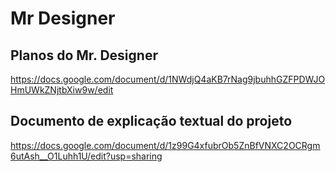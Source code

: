 # Mr Designer 
## Planos do Mr. Designer
https://docs.google.com/document/d/1NWdjQ4aKB7rNag9jbuhhGZFPDWJOHmUWkZNjtbXiw9w/edit

## Documento de explicação textual do projeto
https://docs.google.com/document/d/1z99G4xfubrOb5ZnBfVNXC2OCRgm6utAsh__O1Luhh1U/edit?usp=sharing

